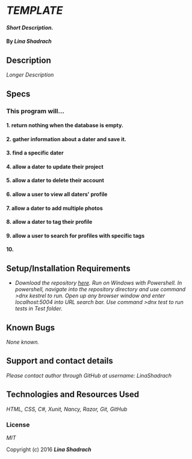 # _TEMPLATE_

#### _Short Description._

#### By _**Lina Shadrach**_

## Description
_Longer Description_

## Specs
### This program will...
#### 1. return nothing when the database is empty.
#### 2. gather information about a dater and save it.
#### 3. find a specific dater
#### 4. allow a dater to update their project
#### 5. allow a dater to delete their account
#### 6. allow a user to view all daters' profile
#### 7. allow a dater to add multiple photos
#### 8. allow a dater to tag their profile
#### 9. allow a user to search for profiles with specific tags
#### 10.


## Setup/Installation Requirements

* _Download the repository [here](https://github.com/LinaShadrach/TEMPLATE.git "Lina's TEMPLATE"). Run on Windows with Powershell. In powershell, navigate into the repository directory and use command >dnx kestrel to run. Open up any browser window and enter localhost:5004 into URL search bar. Use command >dnx test to run tests in Test folder._

## Known Bugs

_None known._

## Support and contact details

_Please contact author through GitHub at username: LinaShadrach_

## Technologies and Resources Used

_HTML, CSS, C#, Xunit,  Nancy, Razor, Git, GitHub_

### License

*MIT*

Copyright (c) 2016 **_Lina Shadrach_**
